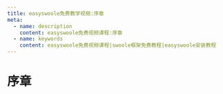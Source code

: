 ```yaml
---
title: easyswoole免费教学视频:序章
meta:
  - name: description
    content: easyswoole免费视频课程:序章
  - name: keywords
    content: easyswoole免费视频课程|swoole框架免费教程|easyswoole安装教程
---
```

# 序章
<script type="text/javascript" src="/Js/Ckplayer/ckplayer.js"></script>
<div class="video" style="width: 50rem;height: 30rem;"></div>
<script type="text/javascript">
    var videoObject = {
    		container: '.video',
    		variable: 'player',
    		video:'http://easyswoole.oss-cn-shenzhen.aliyuncs.com/install/0-1-%e5%ba%8f%e7%ab%a0.mp4'
    	};
    var player=new ckplayer(videoObject);
</script>

